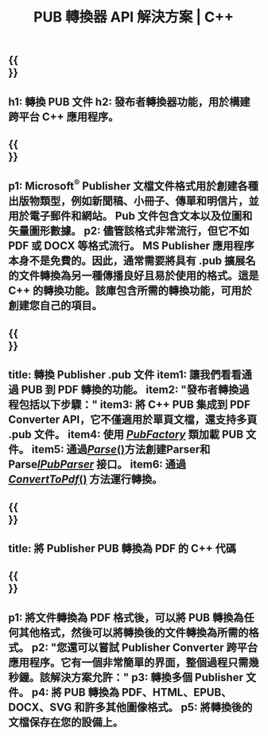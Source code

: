 ﻿---
translation: true
template: /_templates/conversion.md
title: PUB 轉換器 API 解決方案 | C++
url: /cpp/conversion/
description: 通過 C++ 庫以編程方式轉換 Microsoft Publisher 文件。用於構建您自己的 PUB 轉換器 C++ 項目的簡單 API 解決方案。
metakeywords: pub cpp轉換器，轉換pub文件cpp
family: pub
platformtag: cpp
feature: conversion
---

{{<section banner>}}
---
h1: 轉換 PUB 文件
h2: 發布者轉換器功能，用於構建跨平台 C++ 應用程序。
---

{{<section overview>}}
---
p1: Microsoft<sup>®</sup> Publisher 文檔文件格式用於創建各種出版物類型，例如新聞稿、小冊子、傳單和明信片，並用於電子郵件和網站。 Pub 文件包含文本以及位圖和矢量圖形數據。
p2: 儘管該格式非常流行，但它不如 PDF 或 DOCX 等格式流行。 MS Publisher 應用程序本身不是免費的。因此，通常需要將具有 .pub 擴展名的文件轉換為另一種傳播良好且易於使用的格式。這是 C++ 的轉換功能。該庫包含所需的轉換功能，可用於創建您自己的項目。
---

{{<section feature1>}}
---
title: 轉換 Publisher .pub 文件
item1: 讓我們看看通過 PUB 到 PDF 轉換的功能。
item2: "發布者轉換過程包括以下步驟："
item3: 將 C++ PUB 集成到 PDF Converter API，它不僅適用於單頁文檔，還支持多頁 .pub 文件。
item4: 使用 [*PubFactory*](https://reference.aspose.com/pub/cpp/class/aspose.pub.pub_factory) 類加載 PUB 文件。
item5: 通過[*Parse*()](https://reference.aspose.com/pub/cpp/class/aspose.pub.i_pub_parser#ae9fc7043f382a5b4a7b694f0fe477915)方法創建Parser和Parse[*IPubParser*](https:///apireference.aspose.com/pub/cpp/class/aspose.pub.i_pub_parser) 接口。
item6: 通過 [*ConvertToPdf*()](https://reference.aspose.com/pub/cpp/class/aspose.pub.i_pdf_converter) 方法運行轉換。
---

{{<section codeexample>}}
---
title: 將 Publisher PUB 轉換為 PDF 的 C++ 代碼
---

{{<section summary>}}
---
p1: 將文件轉換為 PDF 格式後，可以將 PUB 轉換為任何其他格式，然後可以將轉換後的文件轉換為所需的格式。
p2: "您還可以嘗試 Publisher Converter 跨平台應用程序。它有一個非常簡單的界面，整個過程只需幾秒鐘。該解決方案允許："
p3: 轉換多個 Publisher 文件。
p4: 將 PUB 轉換為 PDF、HTML、EPUB、DOCX、SVG 和許多其他圖像格式。
p5: 將轉換後的文檔保存在您的設備上。
---